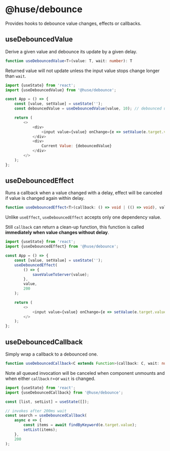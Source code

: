 # @huse/debounce

Provides hooks to debounce value changes, effects or callbacks.

## useDebouncedValue

Derive a given value and debounce its update by a given delay.

```typescript
function useDebouncedValue<T>(value: T, wait: number): T
```

Returned value will not update unless the input value stops change longer than `wait`.

```javascript
import {useState} from 'react';
import {useDebouncedValue} from '@huse/debounce';

const App = () => {
    const [value, setValue] = useState('');
    const debouncedValue = useDebouncedValue(value, 10); // debounced update 10ms

    return (
        <>
            <div>
                <input value={value} onChange={e => setValue(e.target.value)} />
            </div>
            <div>
                Current Value: {debouncedValue}
            </div>
        </>
    );
};
```

## useDebouncedEffect

Runs a callback when a value changed with a delay, effect will be canceled if value is changed again within delay.

```typescript
function useDebouncedEffect<T>(callback: () => void | (() => void), value: T, wait: number): void
```

Unlike `useEffect`, `useDebouncedEffect` accepts only one dependency value.

Still `callback` can return a clean-up function, this function is called **immediately when value changes without delay**.

```javascript
import {useState} from 'react';
import {useDebouncedEffect} from '@huse/debounce';

const App = () => {
    const [value, setValue] = useState('');
    useDebouncedEffect(
        () => {
            saveValueToServer(value);
        },
        value,
        200
    );

    return (
        <>
            <input value={value} onChange={e => setValue(e.target.value)} />
        </>
    );
};
```

## useDebouncedCallback

Simply wrap a callback to a debounced one.

```typescript
function useDebouncedCallback<C extends Function>(callback: C, wait: number): C
```

Note all queued invocation will be canceled when component unmounts and when either `callback` r=or `wait` is changed.

```javascript
import {useState} from 'react';
import {useDebouncedCallback} from '@huse/debounce';

const [list, setList] = useState([]);

// invokes after 200ms wait
const search = useDebouncedCallback(
    async e => {
        const items = await findByKeyword(e.target.value);
        setList(items);
    },
    200
);
```
